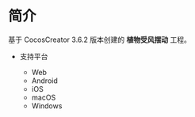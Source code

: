 
# 简介
基于 CocosCreator 3.6.2 版本创建的 **植物受风摆动** 工程。


* 支持平台

    - Web
    - Android
    - iOS
    - macOS
    - Windows